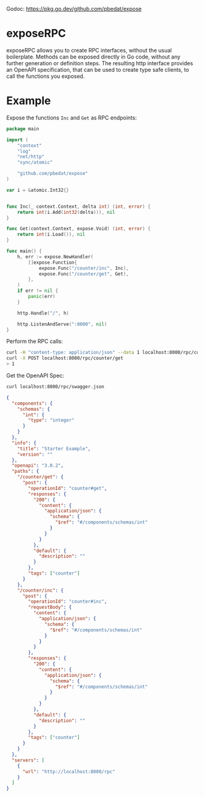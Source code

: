 Godoc: https://pkg.go.dev/github.com/pbedat/expose

# exposeRPC

exposeRPC allows you to create RPC interfaces, without the usual boilerplate.
Methods can be exposed directly in Go code, without any further generation or definition steps.
The resulting http interface provides an OpenAPI specification, that can be used to create type safe clients, to call the functions you exposed.

# Example

Expose the functions `Inc` and `Get` as RPC endpoints:

```go
package main

import (
	"context"
	"log"
	"net/http"
	"sync/atomic"

	"github.com/pbedat/expose"
)

var i = &atomic.Int32{}


func Inc(_ context.Context, delta int) (int, error) {
	return int(i.Add(int32(delta))), nil
}

func Get(context.Context, expose.Void) (int, error) {
	return int(i.Load()), nil
}

func main() {
	h, err := expose.NewHandler(
		[]expose.Function{
			expose.Func("/counter/inc", Inc),
			expose.Func("/counter/get", Get),
		},
	)
	if err != nil {
		panic(err)
	}

	http.Handle("/", h)

	http.ListenAndServe(":8000", nil)
}
```

Perform the RPC calls:

```sh
curl -H "content-type: application/json" --data 1 localhost:8000/rpc/counter/inc
curl -X POST localhost:8000/rpc/counter/get
> 1
```

Get the OpenAPI Spec:

```sh
curl localhost:8000/rpc/swagger.json
```

```json
{
  "components": {
    "schemas": {
      "int": {
        "type": "integer"
      }
    }
  },
  "info": {
    "title": "Starter Example",
    "version": ""
  },
  "openapi": "3.0.2",
  "paths": {
    "/counter/get": {
      "post": {
        "operationId": "counter#get",
        "responses": {
          "200": {
            "content": {
              "application/json": {
                "schema": {
                  "$ref": "#/components/schemas/int"
                }
              }
            }
          },
          "default": {
            "description": ""
          }
        },
        "tags": ["counter"]
      }
    },
    "/counter/inc": {
      "post": {
        "operationId": "counter#inc",
        "requestBody": {
          "content": {
            "application/json": {
              "schema": {
                "$ref": "#/components/schemas/int"
              }
            }
          }
        },
        "responses": {
          "200": {
            "content": {
              "application/json": {
                "schema": {
                  "$ref": "#/components/schemas/int"
                }
              }
            }
          },
          "default": {
            "description": ""
          }
        },
        "tags": ["counter"]
      }
    }
  },
  "servers": [
    {
      "url": "http://localhost:8000/rpc"
    }
  ]
}
```
